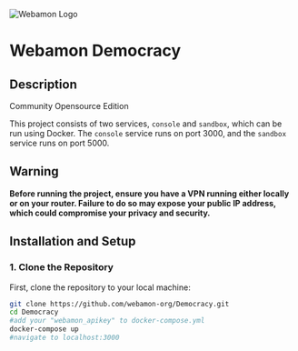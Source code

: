 ![Webamon Logo](https://i.ibb.co/ggbMv7C/weblogo.png)

# Webamon Democracy

## Description
Community Opensource Edition

This project consists of two services, `console` and `sandbox`, which can be run using Docker. The `console` service runs on port 3000, and the `sandbox` service runs on port 5000.

## Warning

**Before running the project, ensure you have a VPN running either locally or on your router. Failure to do so may expose your public IP address, which could compromise your privacy and security.**

## Installation and Setup

### 1. Clone the Repository

First, clone the repository to your local machine:

```bash
git clone https://github.com/webamon-org/Democracy.git
cd Democracy
#add your "webamon_apikey" to docker-compose.yml
docker-compose up
#navigate to localhost:3000



